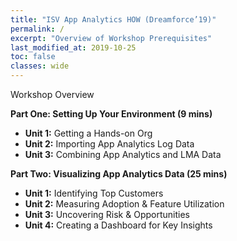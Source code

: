 ```yaml
---
title: "ISV App Analytics HOW (Dreamforce’19)"
permalink: /
excerpt: "Overview of Workshop Prerequisites"
last_modified_at: 2019-10-25
toc: false
classes: wide
---
```


Workshop Overview

**Part One: Setting Up Your Environment (9 mins)**
* **Unit 1:** Getting a Hands-on Org
* **Unit 2:** Importing App Analytics Log Data 
* **Unit 3:** Combining App Analytics and LMA Data

**Part Two: Visualizing App Analytics Data (25 mins)**
* **Unit 1:** Identifying Top Customers
* **Unit 2:** Measuring Adoption & Feature Utilization
* **Unit 3:** Uncovering Risk & Opportunities
* **Unit 4:** Creating a Dashboard for Key Insights

